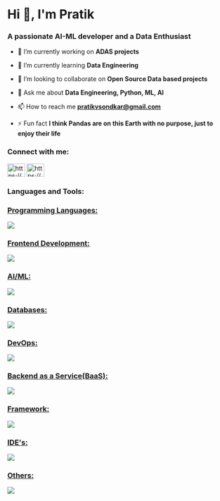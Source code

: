 <h1 align="left">Hi 👋, I'm Pratik</h1>
<h3 align="left">A passionate AI-ML developer and a Data Enthusiast</h3>

- 🔭 I’m currently working on **ADAS projects**

- 🌱 I’m currently learning **Data Engineering**

- 👯 I’m looking to collaborate on **Open Source Data based projects**

- 💬 Ask me about **Data Engineering, Python, ML, AI**

- 📫 How to reach me **pratikvsondkar@gmail.com**

- ⚡ Fun fact **I think Pandas are on this Earth with no purpose, just to enjoy their life**

<h3 align="left">Connect with me:</h3>
<p align="left">
  <a href="https://https://github.com/PratikSondkar" target="blank"><img align="center" src="https://raw.githubusercontent.com/rahuldkjain/github-profile-readme-generator/master/src/images/icons/Social/linked-in-alt.svg" alt="https://www.linkedin.com/in/pratik-sondkar-35bb2b112/" height="30" width="40" /></a>
<a href="https://linkedin.com/in/https://www.linkedin.com/in/pratik-sondkar-35bb2b112/" target="blank"><img align="center" src="https://raw.githubusercontent.com/rahuldkjain/github-profile-readme-generator/master/src/images/icons/Social/linked-in-alt.svg" alt="https://www.linkedin.com/in/pratik-sondkar-35bb2b112/" height="30" width="40" /></a>
</p>

<h3 align="left">Languages and Tools:</h3>
<p align="left">
    <a href="https://skillicons.dev">
      <h3 align="left">Programming Languages:</h3>
      <img src="https://skillicons.dev/icons?i=python,c,cpp&perline=10" />
    </a>
    <a href="https://skillicons.dev">
    <h3 align="left">Frontend Development:</h3>
    <img src="https://skillicons.dev/icons?i=html,css&perline=10" />
    </a>
    <a href="https://skillicons.dev">
      <h3 align="left">AI/ML:</h3>
      <img src="https://skillicons.dev/icons?i=opencv,sklearn,tensorflow,pytorch &perline=10" />
    </a>
    <a href="https://skillicons.dev">
      <h3 align="left">Databases:</h3>
      <img src="https://skillicons.dev/icons?i=mongodb,mysql,postgres &perline=10" />
    </a>
    <a href="https://skillicons.dev">
      <h3 align="left">DevOps:</h3>
      <img src="https://skillicons.dev/icons?i=gcp &perline=10" />
    </a>
    <a href="https://skillicons.dev">
      <h3 align="left">Backend as a Service(BaaS):</h3>
      <img src="https://skillicons.dev/icons?i=heroku &perline=10" />
    </a>
    <a href="https://skillicons.dev">
      <h3 align="left">Framework:</h3>
      <img src="https://skillicons.dev/icons?i=flask,bootstrap &perline=10" />
    </a>
    <a href="https://skillicons.dev">
      <h3 align="left">IDE's:</h3>
      <img src="https://skillicons.dev/icons?i=vscode,eclipse,pycharm &perline=10" />
    </a>
    <a href="https://skillicons.dev">
      <h3 align="left">Others:</h3>
      <img src="https://skillicons.dev/icons?i=linux,git,arduino,raspberrypi,anaconda &perline=10" />
    </a>
</p>
